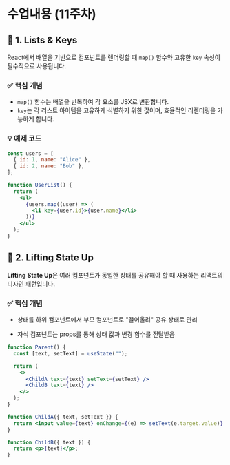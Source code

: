 # 수업내용 (11주차)

## 📌 1. Lists & Keys

React에서 배열을 기반으로 컴포넌트를 렌더링할 때 `map()` 함수와 고유한 `key` 속성이 필수적으로 사용됩니다.

### ✅ 핵심 개념

- `map()` 함수는 배열을 반복하여 각 요소를 JSX로 변환합니다.
- `key`는 각 리스트 아이템을 고유하게 식별하기 위한 값이며, 효율적인 리렌더링을 가능하게 합니다.

### 💡 예제 코드

```jsx
const users = [
  { id: 1, name: "Alice" },
  { id: 2, name: "Bob" },
];

function UserList() {
  return (
    <ul>
      {users.map((user) => (
        <li key={user.id}>{user.name}</li>
      ))}
    </ul>
  );
}
```

## 📌 2. Lifting State Up

**Lifting State Up**은 여러 컴포넌트가 동일한 상태를 공유해야 할 때 사용하는 리액트의 디자인 패턴입니다.

### ✅ 핵심 개념

- 상태를 하위 컴포넌트에서 부모 컴포넌트로 "끌어올려" 공유 상태로 관리

- 자식 컴포넌트는 props를 통해 상태 값과 변경 함수를 전달받음

```jsx
function Parent() {
  const [text, setText] = useState("");

  return (
    <>
      <ChildA text={text} setText={setText} />
      <ChildB text={text} />
    </>
  );
}

function ChildA({ text, setText }) {
  return <input value={text} onChange={(e) => setText(e.target.value)} />;
}

function ChildB({ text }) {
  return <p>{text}</p>;
}
```
